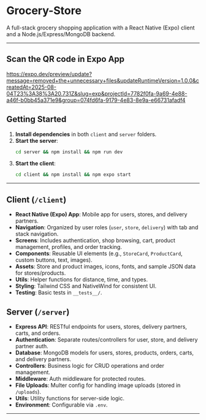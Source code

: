 # Grocery-Store

A full-stack grocery shopping application with a React Native (Expo) client and a Node.js/Express/MongoDB backend.

---

## Scan the QR code in Expo App
https://expo.dev/preview/update?message=removed+the+unnecessary+files&updateRuntimeVersion=1.0.0&createdAt=2025-08-04T23%3A38%3A20.731Z&slug=exp&projectId=7782f0fa-9a69-4e88-a46f-b0bb45a371e9&group=074fd6fa-9179-4e83-8e9a-e66731afadf4


## Getting Started

1. **Install dependencies** in both `client` and `server` folders.
2. **Start the server**:  
   ```sh
   cd server && npm install && npm run dev
   ```
3. **Start the client**:  
   ```sh
   cd client && npm install && npm expo start
   ```  

---

## Client (`/client`)

- **React Native (Expo) App**: Mobile app for users, stores, and delivery partners.
- **Navigation**: Organized by user roles (`user`, `store`, `delivery`) with tab and stack navigation.
- **Screens**: Includes authentication, shop browsing, cart, product management, profiles, and order tracking.
- **Components**: Reusable UI elements (e.g., `StoreCard`, `ProductCard`, custom buttons, text, images).
- **Assets**: Store and product images, icons, fonts, and sample JSON data for stores/products.
- **Utils**: Helper functions for distance, time, and types.
- **Styling**: Tailwind CSS and NativeWind for consistent UI.
- **Testing**: Basic tests in `__tests__/`.

## Server (`/server`)

- **Express API**: RESTful endpoints for users, stores, delivery partners, carts, and orders.
- **Authentication**: Separate routes/controllers for user, store, and delivery partner auth.
- **Database**: MongoDB models for users, stores, products, orders, carts, and delivery partners.
- **Controllers**: Business logic for CRUD operations and order management.
- **Middleware**: Auth middleware for protected routes.
- **File Uploads**: Multer config for handling image uploads (stored in `/uploads`).
- **Utils**: Utility functions for server-side logic.
- **Environment**: Configurable via `.env`.

---
